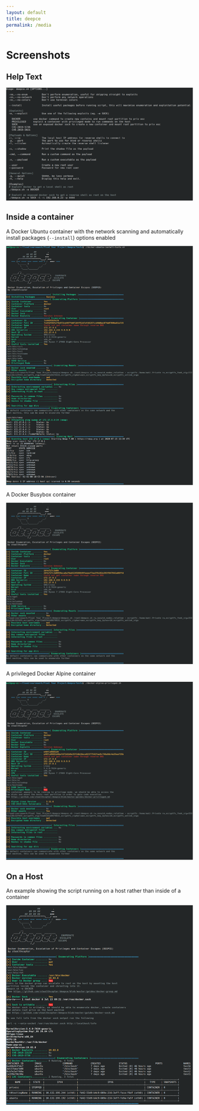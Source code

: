 ```yaml
---
layout: default
title: deepce
permalink: /media
---
```


# Screenshots

## Help Text
![help](images/help.png "Help")

## Inside a container
A Docker Ubuntu container with the network scanning and automatically install packages (`--install`) options enabled

![install](images/ubuntu-install-tools.png "Install")

A Docker Busybox container

![busybox](images/busybox.png "Busybox")

A privileged Docker Alpine container

![alpine-privileged](images/alpine-privileged.png "alpine-privileged")

## On a Host

An example showing the script running on a host rather than inside of a container

![screenshot4](images/host.png "Screenshot 4")
